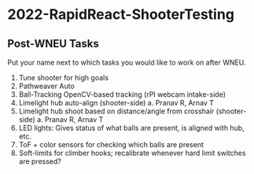 # 2022-RapidReact-ShooterTesting

## Post-WNEU Tasks

Put your name next to which tasks you would like to work on after WNEU.

1. Tune shooter for high goals
2. Pathweaver Auto
3. Ball-Tracking OpenCV-based tracking (rPI webcam intake-side)
4. Limelight hub auto-align (shooter-side)
  a. Pranav R, Arnav T
6. Limelight hub shoot based on distance/angle from crosshair (shooter-side)
  a. Pranav R, Arnav T
8. LED lights: Gives status of what balls are present, is aligned with hub, etc.
9. ToF + color sensors for checking which balls are present
10. Soft-limits for climber hooks; recalibrate whenever hard limit switches are pressed?
